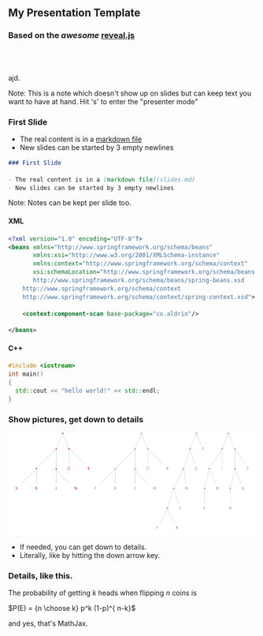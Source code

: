 ## My Presentation Template

### Based on the *awesome* [reveal.js](http://lab.hakim.se/reveal-js/)

<br>
<br>
<br>
ajd.

Note: This is a note which doesn't show up on slides but can keep text you want to have at
hand. Hit 's' to enter the "presenter mode"



### First Slide

- The real content is in a [markdown file](slides.md)
- New slides can be started by 3 empty newlines

~~~ markdown
### First Slide

- The real content is in a [markdown file](slides.md)
- New slides can be started by 3 empty newlines
~~~

Note: Notes can be kept per slide too.




#### XML

~~~ xml
<?xml version="1.0" encoding="UTF-8"?>
<beans xmlns="http://www.springframework.org/schema/beans"
       xmlns:xsi="http://www.w3.org/2001/XMLSchema-instance"
       xmlns:context="http://www.springframework.org/schema/context"
       xsi:schemaLocation="http://www.springframework.org/schema/beans
       http://www.springframework.org/schema/beans/spring-beans.xsd
	http://www.springframework.org/schema/context
	http://www.springframework.org/schema/context/spring-context.xsd">

    <context:component-scan base-package="co.aldrin"/>

</beans>
~~~

#### C++

~~~ cpp
#include <iostream>
int main()
{
  std::cout << "hello world!" << std::endl;
}
~~~




### Show pictures, get down to details

<img src="/images/samefringe.png"/>

- If needed, you can get down to details. 
- Literally, like by hitting the down arrow key.


### Details, like this.

The probability of getting $k$ heads when flipping $n$ coins is

$P(E) = {n \choose k} p^k (1-p)^{ n-k}$

and yes, that's MathJax.
